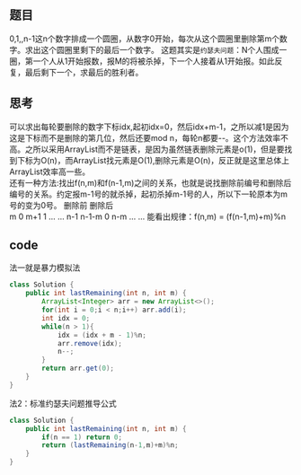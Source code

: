 ## 题目
0,1,,n-1这n个数字排成一个圆圈，从数字0开始，每次从这个圆圈里删除第m个数字。求出这个圆圈里剩下的最后一个数字。
这题其实是`约瑟夫问题`：N个人围成一圈，第一个人从1开始报数，报M的将被杀掉，下一个人接着从1开始报。如此反复，最后剩下一个，求最后的胜利者。

## 思考
可以求出每轮要删除的数字下标idx,起初idx=0，然后idx+m-1，之所以减1是因为这是下标而不是删除的第几位，然后还要mod n，每轮n都要--。这个方法效率不高。之所以采用ArrayList而不是链表，是因为虽然链表删除元素是o(1)，但是要找到下标为O(n)，而ArrayList找元素是O(1),删除元素是O(n)，反正就是这里总体上ArrayList效率高一些。<br/>
还有一种方法:找出f(n,m)和f(n-1,m)之间的关系，也就是说找删除前编号和删除后编号的关系。约定报m-1号的就杀掉，起初杀掉m-1号的人，所以下一轮原本为m号的变为0号。
删除前    删除后<br/>
  m        0
  m+1      1
 ...      ...
  n-1     n-1-m
  0       n-m
  ...      ...
能看出规律：f(n,m) = (f(n-1,m)+m)%n


## code
法一就是暴力模拟法
```java
class Solution {
    public int lastRemaining(int n, int m) {
        ArrayList<Integer> arr = new ArrayList<>();
        for(int i = 0;i < n;i++) arr.add(i);
        int idx = 0;
        while(n > 1){
            idx = (idx + m - 1)%n;
            arr.remove(idx);
            n--;
        }
        return arr.get(0);
    }
}
```
法2：标准约瑟夫问题推导公式
```java
class Solution {
    public int lastRemaining(int n, int m) {
        if(n == 1) return 0;
        return (lastRemaining(n-1,m)+m)%n;
    }
}
```

